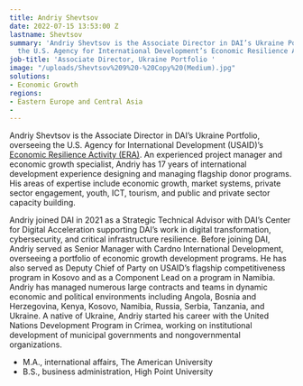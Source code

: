 ```yaml
---
title: Andriy Shevtsov
date: 2022-07-15 13:53:00 Z
lastname: Shevtsov
summary: 'Andriy Shevtsov is the Associate Director in DAI’s Ukraine Portfolio, overseeing
  the U.S. Agency for International Development’s Economic Resilience Activity (ERA). '
job-title: 'Associate Director, Ukraine Portfolio '
image: "/uploads/Shevtsov%209%20-%20Copy%20(Medium).jpg"
solutions:
- Economic Growth
regions:
- Eastern Europe and Central Asia
- 
---
```


Andriy Shevtsov is the Associate Director in DAI’s Ukraine Portfolio, overseeing the U.S. Agency for International Development (USAID)’s [Economic Resilience Activity (ERA)](https://www.dai.com/our-work/projects/ukraine-economic-resilience-activity). An experienced project manager and economic growth specialist, Andriy has 17 years of international development experience designing and managing flagship donor programs. His areas of expertise include economic growth, market systems, private sector engagement, youth, ICT, tourism, and public and private sector capacity building.

Andriy joined DAI in 2021 as a Strategic Technical Advisor with DAI’s Center for Digital Acceleration supporting DAI’s work in digital transformation, cybersecurity, and critical infrastructure resilience. Before joining DAI, Andriy served as Senior Manager with Cardno International Development, overseeing a portfolio of economic growth development programs. He has also served as Deputy Chief of Party on USAID’s flagship competitiveness program in Kosovo and as a Component Lead on a program in Namibia. Andriy has managed numerous large contracts and teams in dynamic economic and political environments including Angola, Bosnia and Herzegovina, Kenya, Kosovo, Namibia, Russia, Serbia, Tanzania, and Ukraine. A native of Ukraine, Andriy started his career with the United Nations Development Program in Crimea, working on institutional development of municipal governments and nongovernmental organizations.

* M.A., international affairs, The American University
* B.S., business administration, High Point University